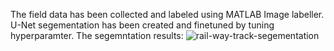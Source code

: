 The field data has been collected and labeled using MATLAB Image labeller.
U-Net segementation has been created and finetuned by tuning hyperparamter.
The segemntation results:
![rail-way-track-segementation](https://github.com/naisarg-pandya/Image-segmentation-U-Net-architecture-railway-track-segmentation/assets/132385170/a7c47c2b-4c54-418e-b4d1-805383e347c5)
